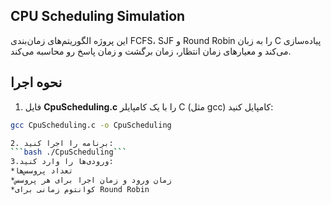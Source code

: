 ## CPU Scheduling Simulation
این پروژه الگوریتم‌های زمان‌بندی FCFS، SJF و Round Robin را به زبان C پیاده‌سازی می‌کند و معیارهای زمان انتظار، زمان برگشت و زمان پاسخ رو محاسبه می‌کند.
## نحوه اجرا 
1. فایل **CpuScheduling.c** را با یک کامپایلر C (مثل gcc) کامپایل کنید:
```bash
gcc CpuScheduling.c -o CpuScheduling

2. برنامه را اجرا کنید:
```bash ./CpuScheduling```
3.ورودی‌ها را وارد کنید:
*تعداد پروسس‌ها
*زمان ورود و زمان اجرا برای هر پروسس
*کوانتوم زمانی برای Round Robin
